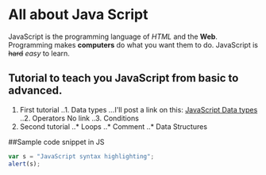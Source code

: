 # All about Java Script
JavaScript is the programming language of _HTML_ and the **Web**.
Programming makes __computers__ do what you want them to do.
JavaScript is ~~hard~~ *easy* to learn.
## Tutorial to teach you JavaScript from basic to advanced.
1. First tutorial
..1. Data types
...I'll post a link on this: [JavaScript Data types](http://www.w3schools.com/js/js_datatypes.asp)
..2. Operators
No link
..3. Conditions
2. Second tutorial
..* Loops
..* Comment
..* Data Structures


##Sample code snippet in JS
```javascript
var s = "JavaScript syntax highlighting";
alert(s);
```